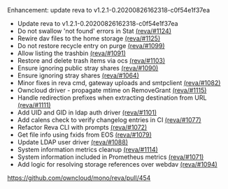Enhancement: update reva to v1.2.1-0.20200826162318-c0f54e1f37ea

- Update reva to v1.2.1-0.20200826162318-c0f54e1f37ea
- Do not swallow 'not found' errors in Stat [(reva/#1124)](https://github.com/cs3org/reva/pull/1124)
- Rewire dav files to the home storage [(reva/#1125)](https://github.com/cs3org/reva/pull/1125)
- Do not restore recycle entry on purge [(reva/#1099)](https://github.com/cs3org/reva/pull/1099)
- Allow listing the trashbin [(reva/#1091)](https://github.com/cs3org/reva/pull/1091)
- Restore and delete trash items via ocs [(reva/#1103)](https://github.com/cs3org/reva/pull/1103)
- Ensure ignoring public stray shares [(reva/#1090)](https://github.com/cs3org/reva/pull/1090)
- Ensure ignoring stray shares [(reva/#1064)](https://github.com/cs3org/reva/pull/1064)
- Minor fixes in reva cmd, gateway uploads and smtpclient [(reva/#1082)](https://github.com/cs3org/reva/pull/1082)
- Owncloud driver - propagate mtime on RemoveGrant [(reva/#1115)](https://github.com/cs3org/reva/pull/1115)
- Handle redirection prefixes when extracting destination from URL [(reva/#1111)](https://github.com/cs3org/reva/pull/1111)
- Add UID and GID in ldap auth driver [(reva/#1101)](https://github.com/cs3org/reva/pull/1101)
- Add calens check to verify changelog entries in CI [(reva/#1077)](https://github.com/cs3org/reva/pull/1077)
- Refactor Reva CLI with prompts [(reva/#1072)](https://github.com/cs3org/reva/pull/1072j)
- Get file info using fxids from EOS [(reva/#1079)](https://github.com/cs3org/reva/pull/1079)
- Update LDAP user driver [(reva/#1088)](https://github.com/cs3org/reva/pull/1088)
- System information metrics cleanup [(reva/#1114)](https://github.com/cs3org/reva/pull/1114)
- System information included in Prometheus metrics [(reva/#1071)](https://github.com/cs3org/reva/pull/1071)
- Add logic for resolving storage references over webdav [(reva/#1094)](https://github.com/cs3org/reva/pull/1094)

https://github.com/owncloud/mono/reva/pull/454

